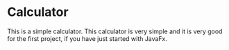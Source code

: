 # Calculator
This is a simple calculator.
This calculator is very simple and it is very good for the first project, if you have just started with JavaFx.
